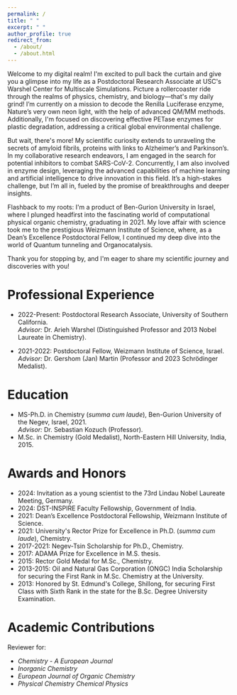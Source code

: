 ```yaml
---
permalink: /
title: " "
excerpt: " "
author_profile: true
redirect_from: 
  - /about/
  - /about.html
---
```


Welcome to my digital realm! I'm excited to pull back the curtain and give you a glimpse into my life as a Postdoctoral Research Associate at USC's Warshel Center for Multiscale Simulations. Picture a rollercoaster ride through the realms of physics, chemistry, and biology—that's my daily grind! I’m currently on a mission to decode the Renilla Luciferase enzyme, Nature’s very own neon light, with the help of advanced QM/MM methods. Additionally, I'm focused on discovering effective PETase enzymes for plastic degradation, addressing a critical global environmental challenge.

But wait, there's more! My scientific curiosity extends to unraveling the secrets of amyloid fibrils, proteins with links to Alzheimer’s and Parkinson’s. In my collaborative research endeavors, I am engaged in the search for potential inhibitors to combat SARS-CoV-2. Concurrently, I am also involved in enzyme design, leveraging the advanced capabilities of machine learning and artificial intelligence to drive innovation in this field. It’s a high-stakes challenge, but I’m all in, fueled by the promise of breakthroughs and deeper insights.

Flashback to my roots: I'm a product of Ben-Gurion University in Israel, where I plunged headfirst into the fascinating world of computational physical organic chemistry, graduating in 2021. My love affair with science took me to the prestigious Weizmann Institute of Science, where, as a Dean’s Excellence Postdoctoral Fellow, I continued my deep dive into the world of Quantum tunneling and Organocatalysis.

Thank you for stopping by, and I'm eager to share my scientific journey and discoveries with you!

Professional Experience
======
* 2022-Present: Postdoctoral Research Associate, University of Southern California.    
  _Advisor:_ Dr. Arieh Warshel (Distinguished Professor and 2013 Nobel Laureate in Chemistry).
  
* 2021-2022: Postdoctoral Fellow, Weizmann Institute of Science, Israel.     
  _Advisor:_ Dr. Gershom (Jan) Martin (Professor and 2023 Schrödinger Medalist).

Education
======
* MS-Ph.D. in Chemistry (_summa cum laude_), Ben-Gurion University of the Negev, Israel, 2021.  
  _Advisor:_ Dr. Sebastian Kozuch (Professor).
* M.Sc. in Chemistry (Gold Medalist), North-Eastern Hill University, India, 2015.

Awards and Honors
======
* 2024: Invitation as a young scientist to the 73rd Lindau Nobel Laureate Meeting, Germany.
* 2024: DST-INSPIRE Faculty Fellowship, Government of India.
* 2021: Dean’s Excellence Postdoctoral Fellowship, Weizmann Institute of Science.   
* 2021: University's Rector Prize for Excellence in Ph.D. (_summa cum laude_), Chemistry.  
* 2017-2021: Negev-Tsin Scholarship for Ph.D., Chemistry.  
* 2017: ADAMA Prize for Excellence in M.S. thesis.  
* 2015: Rector Gold Medal for M.Sc., Chemistry.
* 2013-2015: Oil and Natural Gas Corporation (ONGC) India Scholarship for securing the First Rank in M.Sc. Chemistry at the University.
* 2013: Honored by St. Edmund's College, Shillong, for securing First Class with Sixth Rank in the state for the B.Sc. Degree University Examination.

Academic Contributions
======
Reviewer for:
* _Chemistry - A European Journal_
* _Inorganic Chemistry_
* _European Journal of Organic Chemistry_
* _Physical Chemistry Chemical Physics_

